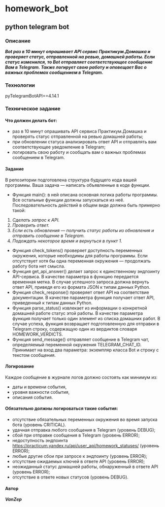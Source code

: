 # homework_bot

## python telegram bot

### Описание
***Bot раз в 10 минут опрашивает API сервис Практикум.Домашка и проверяет статус, отправленной на ревью, домашней работы. Если статус изменился, то Bot отправляет соответствующее сообщение Вам в Telegram. Также логирует свою работу и оповещает Вас о важных проблемах сообщением в Telegram.***

### Технологии
pyTelegramBotAPI==4.14.1

### Техническое задание

#### **Что должен делать бот:**
- раз в 10 минут опрашивать API сервиса Практикум.Домашка и проверять статус отправленной на ревью домашней работы;
- при обновлении статуса анализировать ответ API и отправлять вам соответствующее уведомление в Telegram;
- логировать свою работу и сообщать вам о важных проблемах сообщением в Telegram.

#### **Задание**
В репозитории подготовлена структура будущего кода вашей программы. Ваша задача — написать объявленные в коде функции.
- Функция main(): в ней описана основная логика работы программы. Все остальные функции должны запускаться из неё. Последовательность действий в общем виде должна быть примерно такой:
 1. *Сделать запрос к API.*
 2. *Проверить ответ.*
 3. *Если есть обновления — получить статус работы из обновления и отправить сообщение в Telegram.*
 4. *Подождать некоторое время и вернуться в пункт 1.*
- Функция check_tokens() проверяет доступность переменных окружения, которые необходимы для работы программы. Если отсутствует хотя бы одна переменная окружения — продолжать работу бота нет смысла.
- Функция get_api_answer() делает запрос к единственному эндпоинту API-сервиса. В качестве параметра в функцию передается временная метка. В случае успешного запроса должна вернуть ответ API, приведя его из формата JSON к типам данных Python.
- Функция check_response() проверяет ответ API на соответствие документации. В качестве параметра функция получает ответ API, приведенный к типам данных Python.
- Функция parse_status() извлекает из информации о конкретной домашней работе статус этой работы. В качестве параметра функция получает только один элемент из списка домашних работ. В случае успеха, функция возвращает подготовленную для отправки в Telegram строку, содержащую один из вердиктов словаря HOMEWORK_VERDICTS.
- Функция send_message() отправляет сообщение в Telegram чат, определяемый переменной окружения TELEGRAM_CHAT_ID. Принимает на вход два параметра: экземпляр класса Bot и строку с текстом сообщения.

#### **Логирование**
Каждое сообщение в журнале логов должно состоять как минимум из:
- даты и времени события,
- уровня важности события,
- описания события.

#### **Обязательно должны логироваться такие события:**
- отсутствие обязательных переменных окружения во время запуска бота (уровень CRITICAL).
- удачная отправка любого сообщения в Telegram (уровень DEBUG);
- сбой при отправке сообщения в Telegram (уровень ERROR);
- недоступность эндпоинта https://practicum.yandex.ru/api/user_api/homework_statuses/ (уровень ERROR);
- любые другие сбои при запросе к эндпоинту (уровень ERROR);
- отсутствие ожидаемых ключей в ответе API (уровень ERROR);
- неожиданный статус домашней работы, обнаруженный в ответе API (уровень ERROR);
- отсутствие в ответе новых статусов (уровень DEBUG).
#### Автор
***VanZep***